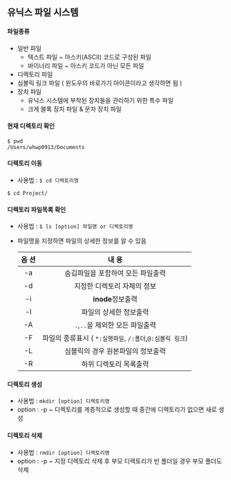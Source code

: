 ## 유닉스 파일 시스템
#### 파일종류
- 일반 파일
    - 텍스트 파일 ~ 아스키(ASCII) 코드로 구성된 파일
    - 바이너리 파일 ~ 아스키 코드가 아닌 모든 파일
- 디렉토리 파일
- 심볼릭 링크 파일 ( 윈도우의 바로가기 아이콘이라고 생각하면 됨 )
- 장치 파일
    - 유닉스 시스템에 부착된 장치들을 관리하기 위한 특수 파일
    - 크게 블록 장치 파일 & 문자 장치 파일

#### 현재 디렉토리 확인
```
$ pwd
/Users/whwp0913/Documents
```

#### 디렉토리 이동
- 사용법 : ```$ cd 디렉토리명```

```
$ cd Project/
```

#### 디렉토리 파일목록 확인
- 사용법 : ```$ ls [option] 파일명 or 디렉토리명```
- 파일명을 지정하면 파일의 상세한 정보를 알 수 있음

    |옵 션|내 용|
    |:---:|:---:|
    |-a|숨김파일을 포함하여 모든 파일출력|
    |-d|지정한 디렉토리 자체의 정보|
    |-i|**inode**정보출력|
    |-l|파일의 상세한 정보출력|
    |-A|`.`,`..`을 제외한 모든 파일출력|
    |-F|파일의 종류표시 ( `*:실행파일`, `/:폴더`,`@:심볼릭 링크`)|
    |-L|심볼릭의 경우 원본파일의 정보출력|
    |-R|하위 디렉토리 목록출력|

#### 디렉토리 생성
- 사용법 : ```mkdir [option] 디렉토리명```
- option : -p ~ 디렉토리를 계층적으로 생성할 때 중간에 디렉토리가 없으면 새로 생성

#### 디렉토리 삭제
- 사용법 : ```rmdir [option] 디렉토리명```
- option : -p ~ 지정 디렉토리 삭제 후 부모 디렉토리가 빈 폴더일 경우 부모 폴더도 삭제
